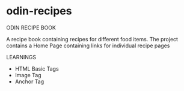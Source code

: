 # odin-recipes
ODIN RECIPE BOOK

A recipe book containing recipes for different food items. The project contains a Home Page containing links for individual recipe pages 


LEARNINGS
<ul>
    <li>HTML Basic Tags</li>
    <li>Image Tag</li>
    <li>Anchor Tag</li>
</ul>

